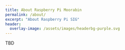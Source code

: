 ```yaml
---
title: About Raspberry Pi Moorabin
permalink: /about/
excerpt: "About Raspberry Pi SIG" 
header:
  overlay-image: /assets/images/headerbg-purple.svg
---
```

TBD
